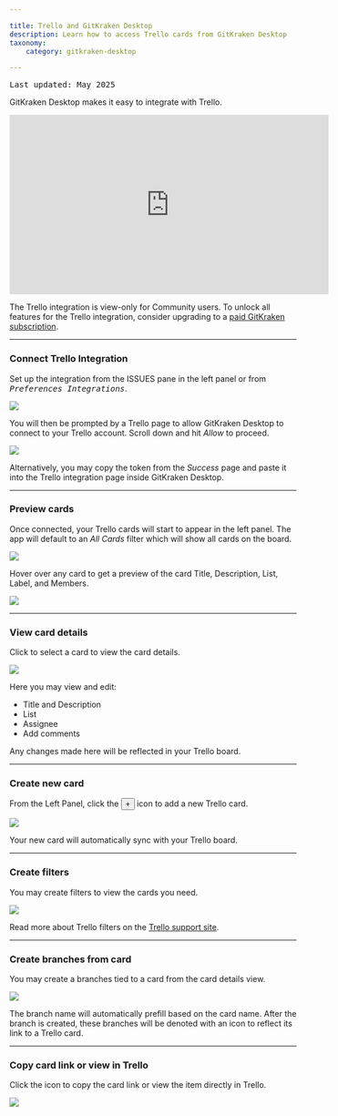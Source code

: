 ```yaml
---

title: Trello and GitKraken Desktop
description: Learn how to access Trello cards from GitKraken Desktop
taxonomy:
    category: gitkraken-desktop

---
```

<kbd>Last updated: May 2025</kbd>

GitKraken Desktop makes it easy to integrate with Trello.

<div class='embed-container embed-container--16-9'>
    <iframe width="560" height="315" src="https://www.youtube.com/embed/huH2nZaGG-s" frameborder="0" allowfullscreen></iframe>
</div>

<div class='callout callout--basic'>
    <p>The Trello integration is view-only for Community users. To unlock all features for the Trello integration, consider upgrading to a <a href="https://gitkraken.com/pricing?source=help_center&product=gitkraken">paid GitKraken subscription</a>.</p>
</div>

***

### Connect Trello Integration

Set up the integration from the ISSUES pane in the left panel or from <kbd><i>Preferences    <i class='fa fa-caret-right'></i>     Integrations</i></kbd>.

<img src="/wp-content/uploads/connect-trello-2025.png" srcset="/wp-content/uploads/connect-trello-2025@2x.png" class="help-center-img img-bordered">

You will then be prompted by a Trello page to allow GitKraken Desktop to connect to your Trello account. Scroll down and hit <em>Allow</em> to proceed.

<img src="/wp-content/uploads/trello-integration.png" srcset="/wp-content/uploads/trello-integration@2x.png" class="help-center-img img-bordered">

Alternatively, you may copy the token from the _Success_ page and paste it into the Trello integration page inside GitKraken Desktop.

***

### Preview cards

Once connected, your Trello cards will start to appear in the left panel. The app will default to an _All Cards_ filter which will show all cards on the board.

<img src="/wp-content/uploads/trello-cards-2025.png" srcset="/wp-content/uploads/trello-cards-2025@2x.png" class="help-center-img img-bordered">

Hover over any card to get a preview of the card Title, Description, List, Label, and Members.

<img src="/wp-content/uploads/trello-card-hover-2025.png" srcset="/wp-content/uploads/trello-card-hover-2025@2x.png" class="help-center-img img-bordered">

***
### View card details

Click to select a card to view the card details.

<img src="/wp-content/uploads/trello-card-details-view-2025.png" srcset="/wp-content/uploads/trello-card-details-view-2025@2x.png" class="help-center-img img-bordered">

Here you may view and edit:

 - Title and Description
 - List
 - Assignee
 - Add comments

Any changes made here will be reflected in your Trello board.

***

### Create new card

From the Left Panel, click the <button class='button button--success button--ui button--nolink'>+</button> icon to add a new Trello card.

<img src="/wp-content/uploads/trello-create-card-2025.png" srcset="/wp-content/uploads/trello-create-card-2025@2x.png" class="help-center-img img-bordered">

Your new card will automatically sync with your Trello board.

***

### Create filters

You may create filters to view the cards you need.

<img src="/wp-content/uploads/trello-create-filter-2025.png" srcset="/wp-content/uploads/trello-create-filter-2025@2x.png" class="help-center-img img-bordered">

Read more about Trello filters on the [Trello support site](https://help.trello.com/article/808-searching-for-cards-all-boards).


***

### Create branches from card

You may create a branches tied to a card from the card details view.

<img src="/wp-content/uploads/create-branch-jira-integration.gif" class="help-center-img img-bordered">

The branch name will automatically prefill based on the card name. After the branch is created, these branches will be denoted with an icon to reflect its link to a Trello card.

***

### Copy card link or view in Trello

Click the <kbd> <i class="fa fa-ellipsis-v"></i> </kbd> icon to copy the card link or view the item directly in Trello.

<img src="/wp-content/uploads/trello-open-in-browser-2025.png" srcset="/wp-content/uploads/trello-open-in-browser-2025@2x.png" class="help-center-img img-bordered">

